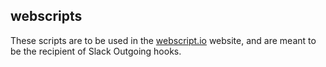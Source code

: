 ## webscripts

These scripts are to be used in the [webscript.io](http://www.webscript.io/) website, and are meant to be the recipient of Slack Outgoing hooks.
